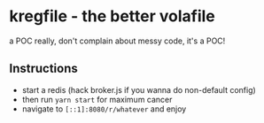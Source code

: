 kregfile - the better volafile
===

a POC really, don't complain about messy code, it's a POC!

Instructions
---

- start a redis (hack broker.js if you wanna do non-default config)
- then run `yarn start` for maximum cancer
- navigate to `[::1]:8080/r/whatever` and enjoy
